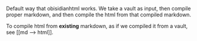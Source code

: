 Default way that obisidianhtml works. We take a vault as input, then compile proper markdown, and then compile the html from that compiled markdown.

To compile html from __existing__ markdown, as if we compiled it from a vault, see [[md --> html]].